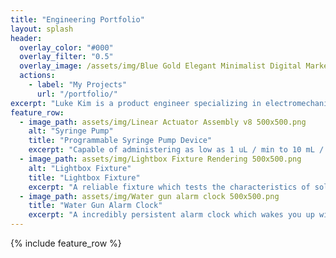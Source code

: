 ```yaml
---
title: "Engineering Portfolio"
layout: splash
header:
  overlay_color: "#000"
  overlay_filter: "0.5"
  overlay_image: /assets/img/Blue Gold Elegant Minimalist Digital Marketer LinkedIn Banner (3).png
  actions:
    - label: "My Projects"
      url: "/portfolio/"
excerpt: "Luke Kim is a product engineer specializing in electromechanical solutions. He owns a product engineering firm that focuses on solving problems and creating products at the intersection of mechanical, electrical, and software disciplines. His areas of expertise include hands-on rapid prototyping, CAD, 3D printing, and mechatronics."
feature_row:
  - image_path: assets/img/Linear Actuator Assembly v8 500x500.png
    alt: "Syringe Pump"
    title: "Programmable Syringe Pump Device"
    excerpt: "Capable of administering as low as 1 uL / min to 10 mL / min."
  - image_path: assets/img/Lightbox Fixture Rendering 500x500.png
    alt: "Lightbox Fixture"
    title: "Lightbox Fixture"
    excerpt: "A reliable fixture which tests the characteristics of solar panels."
  - image_path: assets/img/Water gun alarm clock 500x500.png
    title: "Water Gun Alarm Clock"
    excerpt: "A incredibly persistent alarm clock which wakes you up with water. "
---
```


{% include feature_row %}

